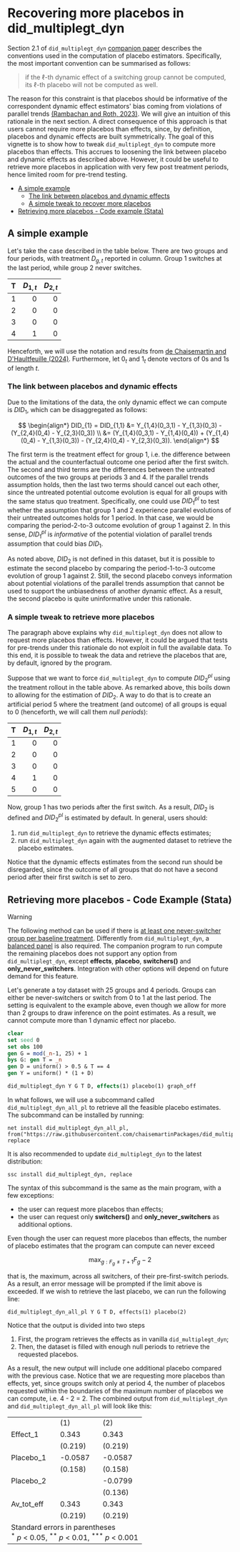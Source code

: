# Recovering more placebos in did_multiplegt_dyn

Section 2.1 of `did_multiplegt_dyn` [companion paper](https://drive.google.com/file/d/1NGgScujLCCS4RrwdN-PC1SnVigfBa32h/view) describes the conventions used in the computation of placebo estimators. Specifically, the most important convention can be summarised as follows:

> if the $\ell$-th dynamic effect of a switching group cannot be computed, its $\ell$-th placebo will not be computed as well.

The reason for this constraint is that placebos should be informative of the correspondent dynamic effect estimators' bias coming from violations of parallel trends [(Rambachan and Roth, 2023)](https://academic.oup.com/restud/article/90/5/2555/7039335). We will give an intuition of this rationale in the next section.
A direct consequence of this approach is that users cannot require more placebos than effects, since, by definition, placebos and dynamic effects are built symmetrically.
The goal of this vignette is to show how to tweak `did_multiplegt_dyn` to compute more placebos than effects. This accrues to loosening the link between placebo and dynamic effects as described above. However, it could be useful to retrieve more placebos in application with very few post treatment periods, hence limited room for pre-trend testing.

+ [A simple example](#a-simple-example)
    - [The link between placebos and dynamic effects](#the-link-between-placebos-and-dynamic-effects)
    - [A simple tweak to recover more placebos](#a-simple-tweak-to-retrieve-more-placebos)
+ [Retrieving more placebos - Code example (Stata)](#retrieving-more-placebos---code-example-stata)

## A simple example

Let's take the case described in the table below. There are two groups and four periods, with treatment $D_{g,t}$ reported in column. Group $1$ switches at the last period, while group $2$ never switches. 

|T|$D_{1,t}$| $D_{2,t}$ |
|---:|---:|---:|
|1|0|0|
|2|0|0|
|3|0|0|
|4|1|0|

Henceforth, we will use the notation and results from [de Chaisemartin and D'Haultfeuille (2024)](https://papers.ssrn.com/sol3/papers.cfm?abstract_id=3731856). Furthermore, let $0_t$ and $1_t$ denote vectors of 0s and 1s of length $t$. 

### The link between placebos and dynamic effects
Due to the limitations of the data, the only dynamic effect we can compute is $DID_{1}$, which can be disaggregated as follows:

$$
\begin{align*}
DID_{1} = DID_{1,1} &= Y_{1,4}(0_3,1) - Y_{1,3}(0_3) - (Y_{2,4}(0_4) -  Y_{2,3}(0_3)) \\
 &= (Y_{1,4}(0_3,1) - Y_{1,4}(0_4)) + (Y_{1,4}(0_4) - Y_{1,3}(0_3)) - (Y_{2,4}(0_4) -  Y_{2,3}(0_3)).
\end{align*}
$$

The first term is the treatment effect for group $1$, i.e. the difference between the actual and the counterfactual outcome one period after the first switch. The second and third terms are the differences between the untreated outcomes of the two groups at periods $3$ and $4$. If the parallel trends assumption holds, then the last two terms should cancel out each other, since the untreated potential outcome evolution is equal for all groups with the same status quo treatment. Specifically, one could use $DID^{pl}_{1}$ to test whether the assumption that group 1 and 2 experience parallel evolutions of their untreated outcomes holds for 1 period. In that case, we would be comparing the period-2-to-3 outcome evolution of group 1 against 2. In this sense, $DID^{pl}_1$ is _informative_ of the potential violation of parallel trends assumption that could bias $DID_1$.

As noted above, $DID_2$ is not defined in this dataset, but it is possible to estimate the second placebo by comparing the period-1-to-3 outcome evolution of group 1 against 2. Still, the second placebo conveys information about potential violations of the parallel trends assumption that cannot be used to support the unbiasedness of another dynamic effect. As a result, the second placebo is quite uninformative under this rationale.

### A simple tweak to retrieve more placebos

The paragraph above explains why `did_multiplegt_dyn` does not allow to request more placebos than effects. However, it could be argued that tests for pre-trends under this rationale do not exploit in full the available data. To this end, it is possible to tweak the data and retrieve the placebos that are, by default, ignored by the program.

Suppose that we want to force `did_multiplegt_dyn` to compute $DID^{pl}_2$ using the treatment rollout in the table above. As remarked above, this boils down to allowing for the estimation of $DID_2$. A way to do that is to create an artificial period $5$ where the treatment (and outcome) of all groups is equal to 0 (henceforth, we will call them _null periods_):

|T|$D_{1,t}$| $D_{2,t}$ |
|---:|---:|---:|
|1|0|0|
|2|0|0|
|3|0|0|
|4|1|0|
|5|0|0|

Now, group 1 has two periods after the first switch. As a result, $DID_2$ is defined and $DID^{pl}_2$ is estimated by default. 
In general, users should:
1. run `did_multiplegt_dyn` to retrieve the dynamic effects estimates;
2. run `did_multiplegt_dyn` again with the augmented dataset to retrieve the placebo estimates.

Notice that the dynamic effects estimates from the second run should be disregarded, since the outcome of all groups that do not have a second period after their first switch is set to zero. 

## Retrieving more placebos - Code Example (Stata)

>[!WARNING]
>
> The following method can be used if there is <ins>at least one never-switcher group per baseline treatment</ins>.
> Differently from `did_multiplegt_dyn`, a <ins>balanced panel</ins> is also required.
> The companion program to run compute the remaining placebos does not support any option from `did_multiplegt_dyn`, except **effects**, **placebo**, **switchers()** and **only_never_switchers**. 
> Integration with other options will depend on future demand for this feature.

Let's generate a toy dataset with 25 groups and 4 periods. Groups can either be never-switchers or switch from 0 to 1 at the last period. 
The setting is equivalent to the example above, even though we allow for more than 2 groups to draw inference on the point estimates.
As a result, we cannot compute more than 1 dynamic effect nor placebo.

```stata
clear
set seed 0
set obs 100
gen G = mod(_n-1, 25) + 1
bys G: gen T = _n
gen D = uniform() > 0.5 & T == 4
gen Y = uniform() * (1 + D)

did_multiplegt_dyn Y G T D, effects(1) placebo(1) graph_off
```

In what follows, we will use a subcommand called `did_multiplegt_dyn_all_pl` to retrieve all the feasible placebo estimates. 
The subcommand can be installed by running:

```
net install did_multiplegt_dyn_all_pl, from("https://raw.githubusercontent.com/chaisemartinPackages/did_multiplegt_dyn/main/did_multiplegt_dyn_all_pl/Stata") replace
```

It is also recommended to update `did_multiplegt_dyn` to the latest distribution:

```
ssc install did_multiplegt_dyn, replace
```

The syntax of this subcommand is the same as the main program, with a few exceptions:

+ the user can request more placebos than effects;
+ the user can request only **switchers()** and **only_never_switchers** as additional options.

Even though the user can request more placebos than effects, the number of placebo estimates that the program can compute can never exceed 

$$
\max_{g:F_g \neq T+1} F_g - 2
$$

that is, the maximum, across all switchers, of their pre-first-switch periods. As a result, an error message will be prompted if the limit above is exceeded.
If we wish to retrieve the last placebo, we can run the following line:

```
did_multiplegt_dyn_all_pl Y G T D, effects(1) placebo(2) 
```

Notice that the output is divided into two steps

1. First, the program retrieves the effects as in vanilla `did_multiplegt_dyn`;
2. Then, the dataset is filled with enough null periods to retrieve the requested placebos.

As a result, the new output will include one additional placebo compared with the previous case.
Notice that we are requesting more placebos than effects, yet, since groups switch only at period 4, the number of placebos requested within the boundaries of the maximum number of placebos we can compute, i.e. 4 - 2 = 2.
The combined output from `did_multiplegt_dyn` and `did_multiplegt_dyn_all_pl` will look like this:

<table border="0" width="*">
<tr><td>            </td><td>         (1)              </td><td>         (2)              </td></tr>
<tr><td>Effect_1    </td><td>       0.343              </td><td>       0.343              </td></tr>
<tr><td>            </td><td>     (0.219)              </td><td>     (0.219)              </td></tr>
<tr><td>Placebo_1   </td><td>     -0.0587              </td><td>     -0.0587              </td></tr>
<tr><td>            </td><td>     (0.158)              </td><td>     (0.158)              </td></tr>
<tr><td>Placebo_2   </td><td>                          </td><td>     -0.0799              </td></tr>
<tr><td>            </td><td>                          </td><td>     (0.136)              </td></tr>
<tr><td>Av_tot_eff  </td><td>       0.343              </td><td>       0.343              </td></tr>
<tr><td>            </td><td>     (0.219)              </td><td>     (0.219)              </td></tr>
<tr><td colspan=3>
Standard errors in parentheses
<br /><sup>*</sup> <i>p</i> < 0.05, <sup>**</sup> <i>p</i> < 0.01, <sup>***</sup> <i>p</i> < 0.001
</td></tr>
</table>


